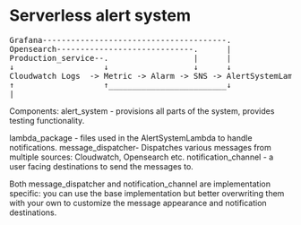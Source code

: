 # Serverless alert system 

<pre>
Grafana---------------------------------------.
Opensearch-----------------------------.      |
Production_service--.                  |      |
↓                   ↓                  ↓      ↓
Cloudwatch Logs  -> Metric -> Alarm -> SNS -> AlertSystemLambda.
↑                   ↑_________________________↓                |
|______________________________________________________________↓
</pre>

Components:
alert_system - provisions all parts of the system, provides testing functionality.

lambda_package - files used in the AlertSystemLambda to handle notifications.
message_dispatcher- Dispatches various messages from multiple sources: Cloudwatch, Opensearch etc.
notification_channel - a user facing destinations to send the messages to. 

Both message_dispatcher and notification_channel are implementation specific: you can use the base implementation
but better overwriting them with your own to customize the message appearance and notification destinations. 

